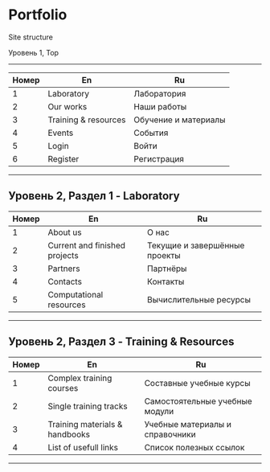 # Portfolio
Site structure

Уровень 1, Top

--------------------------------------
Номер |  En            | Ru
----- | -------------- | ----------------
1     | Laboratory     | Лаборатория
2     | Our works      | Наши работы
3     | Training & resources | Обучение и материалы
4     | Events         | События
5     | Login          | Войти
6     | Register       | Регистрация
--------------------------------------

Уровень 2, Раздел 1 - Laboratory
----------------------------------------------------------------------------------
Номер | En                                   | Ru
----- | ------------------------------------ | --------------------------------------
1     | About us                             | О нас
2     | Current and finished projects        | Текущие и завершённые проекты 
3     | Partners                             | Партнёры
4     | Contacts                             | Контакты
5     | Computational resources              | Вычислительные ресурсы
----------------------------------------------------------------------------------

Уровень 2, Раздел 3 - Training & Resources
----------------------------------------------------------------------------------
Номер | En                                   | Ru
----- | ------------------------------------ | --------------------------------------
1    |  Complex training courses           |  Составные учебные курсы
2    |  Single training tracks             |  Самостоятельные учебные модули
3    |  Training materials & handbooks     |  Учебные материалы и справочники
4    |  List of usefull links              |  Список полезных ссылок
----------------------------------------------------------------------------------

